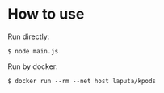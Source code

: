 How to use
==========

Run directly:

```
$ node main.js
```

Run by docker:

```
$ docker run --rm --net host laputa/kpods
```